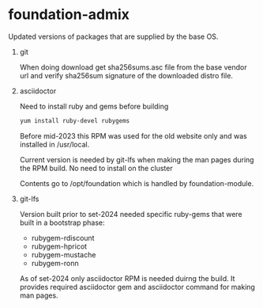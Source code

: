 # foundation-admix
Updated versions of packages that are supplied by the base OS.

1. git

   When doing download get sha256sums.asc file from the base vendor url
   and verify sha256sum signature of the downloaded distro file.

1. asciidoctor

   Need to install ruby and gems before building
   ```bash
   yum install ruby-devel rubygems
   ```
   Before mid-2023 this RPM  was used for the old website only 
   and was installed in /usr/local.

   Current version is needed by git-lfs when making the 
   man pages during the RPM build. No need to install on the cluster

   Contents go to /opt/foundation which is handled by foundation-module.

1. git-lfs

   Version built prior to set-2024 needed specific ruby-gems
   that were built in a bootstrap phase:

   - rubygem-rdiscount
   - rubygem-hpricot
   - rubygem-mustache
   - rubygem-ronn

   As of set-2024 only asciidoctor RPM is needed  duirng the build.
   It provides required asciidoctor gem  and asciidoctor command
   for making man pages.

